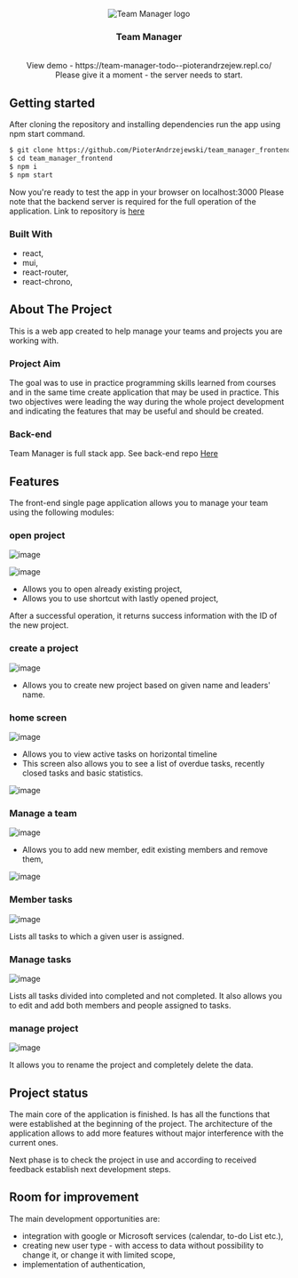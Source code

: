 

<!-- PROJECT LOGO -->
<p align="center">

<img src="https://user-images.githubusercontent.com/109315248/216438997-36ea03a5-6de8-467e-af10-c6a0ffe0f402.png" alt="Team Manager logo"> 

  
  
</p>
<h3 align="center">Team Manager</h3>

  <p align="center">
    <br />
    View demo - https://team-manager-todo--pioterandrzejew.repl.co/ <br> Please give it a moment - the server needs to start.
  </p>
</div>

## Getting started

After cloning the repository and installing dependencies run the app using npm start command. 

  ```sh
  $ git clone https://github.com/PioterAndrzejewski/team_manager_frontend.git
  $ cd team_manager_frontend
  $ npm i
  $ npm start
  ```
Now you're ready to test the app in your browser on localhost:3000
Please note that the backend server is required for the full operation of the application. Link to repository is [here](#back-end)

### Built With

- react,
- mui,
- react-router,
- react-chrono,

## About The Project

This is a web app created to help manage your teams and projects you are working with. 

### Project Aim

The goal was to use in practice programming skills learned from courses and in the same time create application that may be used in practice. This two objectives were leading the way during the whole project development and indicating the features that may be useful and should be created.

### Back-end

Team Manager is full stack app. 
See back-end repo <a href="https://github.com/PioterAndrzejewski/team_manager_backend">Here</a>

    
 ## Features
 
The front-end single page application allows you to manage your team using the following modules:

 ### open project

![image](https://user-images.githubusercontent.com/109315248/216596841-3646f0b4-244b-4419-afdb-2dc7229d167e.png)


![image](https://user-images.githubusercontent.com/109315248/216596791-cfe657c4-202f-4b6b-818f-930c469cb9d0.png)


- Allows you to open already existing project,
- Allows you to use shortcut with lastly opened project,

After a successful operation, it returns success information with the ID of the new project.
 
  ### create a project
 
![image](https://user-images.githubusercontent.com/109315248/216441578-a57b480a-cec6-40cb-a4f6-5bf11429332f.png)
 
- Allows you to create new project based on given name and leaders' name.

### home screen

![image](https://user-images.githubusercontent.com/109315248/216441770-57fad3e7-7662-4f37-bb6b-c36dbd6b12d8.png)

- Allows you to view active tasks on horizontal timeline
- This screen also allows you to see a list of overdue tasks, recently closed tasks and basic statistics.

![image](https://user-images.githubusercontent.com/109315248/216441926-56bd1cf4-268e-4aa5-bca4-d35f375485c2.png)
 
  ### Manage a team
 
![image](https://user-images.githubusercontent.com/109315248/216442536-ec27b46f-b2b5-415e-8a77-7e96ce180c96.png)

- Allows you to add new member, edit existing members and remove them,

![image](https://user-images.githubusercontent.com/109315248/216442642-560f8132-9575-4af2-b1e4-35ca77f9bee8.png)

  ### Member tasks
  
  ![image](https://user-images.githubusercontent.com/109315248/216442798-4296370d-8e0b-4e85-babc-7e688acdc8b2.png)

 Lists all tasks to which a given user is assigned.

  ### Manage tasks
  
![image](https://user-images.githubusercontent.com/109315248/216443021-7c84e99a-2ef0-42cd-bb8b-55cfe3361762.png)

Lists all tasks divided into completed and not completed.
It also allows you to edit and add both members and people assigned to tasks.

### manage project

![image](https://user-images.githubusercontent.com/109315248/216443208-f15688a0-f292-4191-a898-78305b51ea56.png)

It allows you to rename the project and completely delete the data.

 ## Project status
 
 The main core of the application is finished. Is has all the functions that were established at the beginning of the project. The architecture of the application allows to add more features without major interference with the current ones.

Next phase is to check the project in use and according to received feedback establish next development steps.

## Room for improvement

The main development opportunities are:

- integration with google or Microsoft services (calendar, to-do List etc.),
- creating new user type - with access to data without possibility to change it, or change it with limited scope,
- implementation of authentication,

